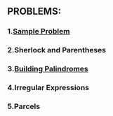 ## PROBLEMS:
### 1.[Sample Problem](https://github.com/py3-coder/Kickstart-2022/blob/main/PracticeProblem/Building%20Palindromes.java)

### 2.Sherlock and Parentheses

### 3.[Building Palindromes](https://github.com/py3-coder/HashCode-2022/blob/main/PracticeProblem/Building%20Palindromes.java)

### 4.Irregular Expressions

### 5.Parcels

